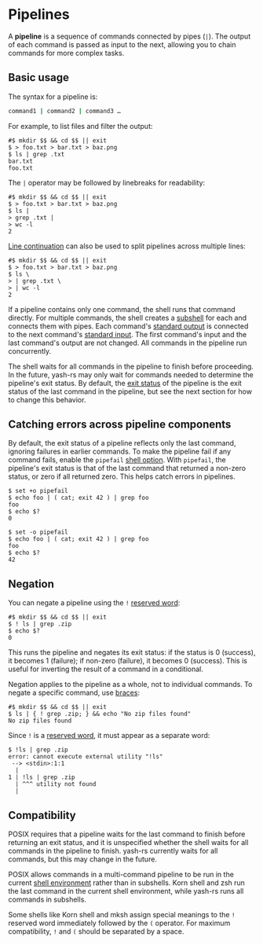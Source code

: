 # Pipelines

A **pipeline** is a sequence of commands connected by pipes (`|`). The output of each command is passed as input to the next, allowing you to chain commands for more complex tasks.

## Basic usage

The syntax for a pipeline is:

```sh
command1 | command2 | command3 …
```

For example, to list files and filter the output:

```shell,hidelines=#
#$ mkdir $$ && cd $$ || exit
$ > foo.txt > bar.txt > baz.png
$ ls | grep .txt
bar.txt
foo.txt
```

The `|` operator may be followed by linebreaks for readability:

```shell,hidelines=#
#$ mkdir $$ && cd $$ || exit
$ > foo.txt > bar.txt > baz.png
$ ls |
> grep .txt |
> wc -l
2
```

[Line continuation](../words/quoting.md#line-continuation) can also be used to split pipelines across multiple lines:

```shell,hidelines=#
#$ mkdir $$ && cd $$ || exit
$ > foo.txt > bar.txt > baz.png
$ ls \
> | grep .txt \
> | wc -l
2
```

If a pipeline contains only one command, the shell runs that command directly. For multiple commands, the shell creates a [subshell](../../environment/index.html#subshells) for each and connects them with pipes. Each command's [standard output](../redirections/index.html#what-are-file-descriptors) is connected to the next command's [standard input](../redirections/index.html#what-are-file-descriptors). The first command's input and the last command's output are not changed. All commands in the pipeline run concurrently.

The shell waits for all commands in the pipeline to finish before proceeding. In the future, yash-rs may only wait for commands needed to determine the pipeline's exit status. By default, the [exit status](exit_status.md#exit-status) of the pipeline is the exit status of the last command in the pipeline, but see the next section for how to change this behavior.

## Catching errors across pipeline components

By default, the exit status of a pipeline reflects only the last command, ignoring failures in earlier commands. To make the pipeline fail if any command fails, enable the `pipefail` [shell option](../../environment/options.md). With `pipefail`, the pipeline's exit status is that of the last command that returned a non-zero status, or zero if all returned zero. This helps catch errors in pipelines.

```shell
$ set +o pipefail
$ echo foo | ( cat; exit 42 ) | grep foo
foo
$ echo $?
0
```

```shell
$ set -o pipefail
$ echo foo | ( cat; exit 42 ) | grep foo
foo
$ echo $?
42
```

## Negation

You can negate a pipeline using the `!` [reserved word]:

```shell,hidelines=#
#$ mkdir $$ && cd $$ || exit
$ ! ls | grep .zip
$ echo $?
0
```

This runs the pipeline and negates its exit status: if the status is 0 (success), it becomes 1 (failure); if non-zero (failure), it becomes 0 (success). This is useful for inverting the result of a command in a conditional.

Negation applies to the pipeline as a whole, not to individual commands. To negate a specific command, use [braces](grouping.md#braces):

```shell,hidelines=#
#$ mkdir $$ && cd $$ || exit
$ ls | { ! grep .zip; } && echo "No zip files found"
No zip files found
```

Since `!` is a [reserved word], it must appear as a separate word:

```shell
$ !ls | grep .zip
error: cannot execute external utility "!ls"
 --> <stdin>:1:1
  |
1 | !ls | grep .zip
  | ^^^ utility not found
  |
```

## Compatibility

POSIX requires that a pipeline waits for the last command to finish before returning an exit status, and it is unspecified whether the shell waits for all commands in the pipeline to finish. yash-rs currently waits for all commands, but this may change in the future.

POSIX allows commands in a multi-command pipeline to be run in the current [shell environment](../../environment/index.html) rather than in subshells. Korn shell and zsh run the last command in the current shell environment, while yash-rs runs all commands in subshells.

Some shells like Korn shell and mksh assign special meanings to the `!` reserved word immediately followed by the `(` operator. For maximum compatibility, `!` and `(` should be separated by a space.

[reserved word]: ../words/keywords.md
